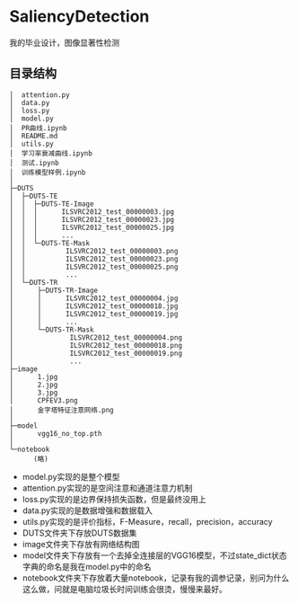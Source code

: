 # SaliencyDetection
我的毕业设计，图像显著性检测

## 目录结构
```
│  attention.py
│  data.py
│  loss.py
│  model.py
│  PR曲线.ipynb
│  README.md
│  utils.py
│  学习率衰减曲线.ipynb
│  测试.ipynb
│  训练模型样例.ipynb
│
├─DUTS
│  ├─DUTS-TE
│  │  ├─DUTS-TE-Image
│  │  │      ILSVRC2012_test_00000003.jpg
│  │  │      ILSVRC2012_test_00000023.jpg
│  │  │      ILSVRC2012_test_00000025.jpg
│  │  │      ...
│  │  └─DUTS-TE-Mask
│  │          ILSVRC2012_test_00000003.png
│  │          ILSVRC2012_test_00000023.png
│  │          ILSVRC2012_test_00000025.png
│  │          ...
│  └─DUTS-TR
│      ├─DUTS-TR-Image
│      │      ILSVRC2012_test_00000004.jpg
│      │      ILSVRC2012_test_00000018.jpg
│      │      ILSVRC2012_test_00000019.jpg
│      │      ...
│      └─DUTS-TR-Mask
│              ILSVRC2012_test_00000004.png
│              ILSVRC2012_test_00000018.png
│              ILSVRC2012_test_00000019.png
│              ...
├─image
│      1.jpg
│      2.jpg
│      3.jpg
│      CPFEV3.png
│      金字塔特征注意网络.png
│
├─model
│      vgg16_no_top.pth
│
└─notebook
      (略)
```
- model.py实现的是整个模型
- attention.py实现的是空间注意和通道注意力机制
- loss.py实现的是边界保持损失函数，但是最终没用上
- data.py实现的是数据增强和数据载入
- utils.py实现的是评价指标，F-Measure，recall，precision，accuracy
- DUTS文件夹下存放DUTS数据集
- image文件夹下存放有网络结构图
- model文件夹下存放有一个去掉全连接层的VGG16模型，不过state_dict状态字典的命名是我在model.py中的命名
- notebook文件夹下存放着大量notebook，记录有我的调参记录，别问为什么这么做，问就是电脑垃圾长时间训练会很烫，慢慢来最好。
